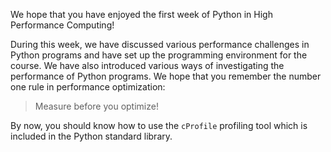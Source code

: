 <!-- Title: Week 1 summary -->

<!-- Short description:

In this article we summarize the week one.

-->

We hope that you have enjoyed the first week of Python in High Performance
Computing!

During this week, we have discussed various performance challenges in Python
programs and have set up the programming environment for the course. We
have also introduced various ways of investigating the performance of Python
programs. We hope that you remember the number one rule in performance
optimization:

> Measure before you optimize!

By now, you should know how to use the `cProfile` profiling tool which is
included in the Python standard library.
